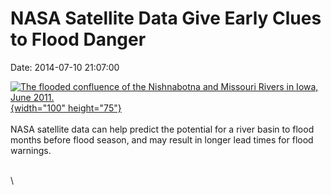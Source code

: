 NASA Satellite Data Give Early Clues to Flood Danger
====================================================

Date: 2014-07-10 21:07:00

[![The flooded confluence of the Nishnabotna and Missouri Rivers in
Iowa, June
2011.](http://www.jpl.nasa.gov/images/grace/20140710/floodwarning-226.jpg){width="100"
height="75"}](http://www.jpl.nasa.gov/news/news.php?release=2014-228&rn=news.xml&rst=4213)\
\
NASA satellite data can help predict the potential for a river basin to
flood months before flood season, and may result in longer lead times
for flood warnings.

\
\
